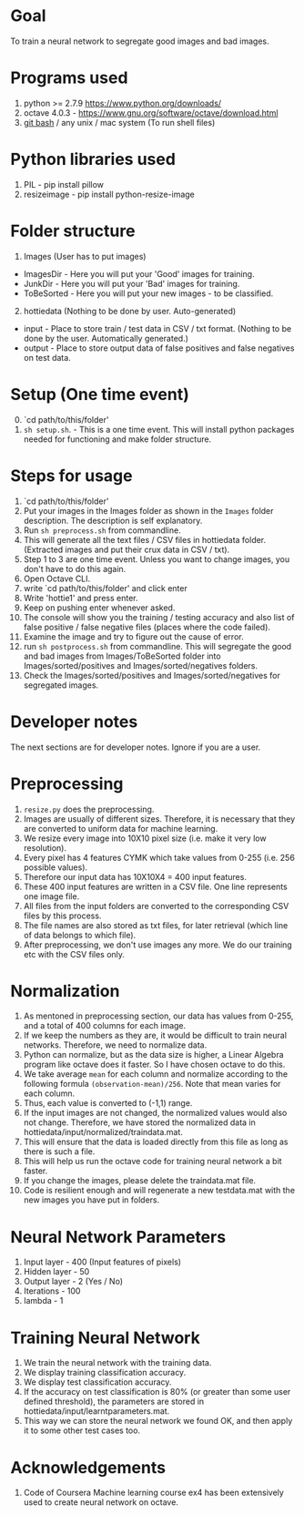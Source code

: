 # Goal
To train a neural network to segregate good images and bad images.

# Programs used
1. python >= 2.7.9 https://www.python.org/downloads/
2. octave 4.0.3 - https://www.gnu.org/software/octave/download.html
3. [git bash](https://git-scm.com/downloads) / any unix / mac system (To run shell files)

# Python libraries used
1. PIL - pip install pillow
2. resizeimage - pip install python-resize-image

# Folder structure
1. Images (User has to put images)
* ImagesDir - Here you will put your 'Good' images for training.
* JunkDir - Here you will put your 'Bad' images for training.
* ToBeSorted - Here you will put your new images - to be classified.
2. hottiedata (Nothing to be done by user. Auto-generated)
* input - Place to store train / test data in CSV / txt format. (Nothing to be done by the user. Automatically generated.)
* output - Place to store output data of false positives and false negatives on test data.

# Setup (One time event)
0. `cd path/to/this/folder'
1. `sh setup.sh`. - This is a one time event. This will install python packages needed for functioning and make folder structure.

# Steps for usage
1. `cd path/to/this/folder'
2. Put your images in the Images folder as shown in the `Images` folder description. The description is self explanatory.
3. Run `sh preprocess.sh` from commandline.
4. This will generate all the text files / CSV files in hottiedata folder. (Extracted images and put their crux data in CSV / txt).
5. Step 1 to 3 are one time event. Unless you want to change images, you don't have to do this again.
6. Open Octave CLI.
7. write `cd path/to/this/folder' and click enter
8. Write 'hottie1' and press enter.
9. Keep on pushing enter whenever asked.
10. The console will show you the training / testing accuracy and also list of false positive / false negative files (places where the code failed).
11. Examine the image and try to figure out the cause of error.
12. run `sh postprocess.sh` from commandline. This will segregate the good and bad images from Images/ToBeSorted folder into Images/sorted/positives and Images/sorted/negatives folders.
13. Check the Images/sorted/positives and Images/sorted/negatives for segregated images.

# Developer notes
The next sections are for developer notes. Ignore if you are a user.

# Preprocessing
1. `resize.py` does the preprocessing.
2. Images are usually of different sizes. Therefore, it is necessary that they are converted to uniform data for machine learning.
3. We resize every image into 10X10 pixel size (i.e. make it very low resolution).
4. Every pixel has 4 features CYMK which take values from 0-255 (i.e. 256 possible values).
5. Therefore our input data has 10X10X4 = 400 input features.
6. These 400 input features are written in a CSV file. One line represents one image file.
7. All files from the input folders are converted to the corresponding CSV files by this process.
8. The file names are also stored as txt files, for later retrieval (which line of data belongs to which file).
9. After preprocessing, we don't use images any more. We do our training etc with the CSV files only.

# Normalization
1. As mentoned in preprocessing section, our data has values from 0-255, and a total of 400 columns for each image.
2. If we keep the numbers as they are, it would be difficult to train neural networks. Therefore, we need to normalize data.
3. Python can normalize, but as the data size is higher, a Linear Algebra program like octave does it faster. So I have chosen octave to do this.
3. We take average `mean` for each column and normalize according to the following formula `(observation-mean)/256`. Note that mean varies for each column.
4. Thus, each value is converted to (-1,1) range.
5. If the input images are not changed, the normalized values would also not change. Therefore, we have stored the normalized data in hottiedata/input/normalized/traindata.mat.
6. This will ensure that the data is loaded directly from this file as long as there is such a file.
7. This will help us run the octave code for training neural network a bit faster.
8. If you change the images, please delete the traindata.mat file.
9. Code is resilient enough and will regenerate a new testdata.mat with the new images you have put in folders.

# Neural Network Parameters
1. Input layer - 400 (Input features of pixels)
2. Hidden layer - 50
3. Output layer - 2 (Yes / No)
4. Iterations - 100
5. lambda - 1

# Training Neural Network
1. We train the neural network with the training data.
2. We display training classification accuracy.
3. We display test classification accuracy.
4. If the accuracy on test classification is 80% (or greater than some user defined threshold), the parameters are stored in hottiedata/input/learntparameters.mat.
5. This way we can store the neural network we found OK, and then apply it to some other test cases too.

# Acknowledgements
1. Code of Coursera Machine learning course ex4 has been extensively used to create neural network on octave.
